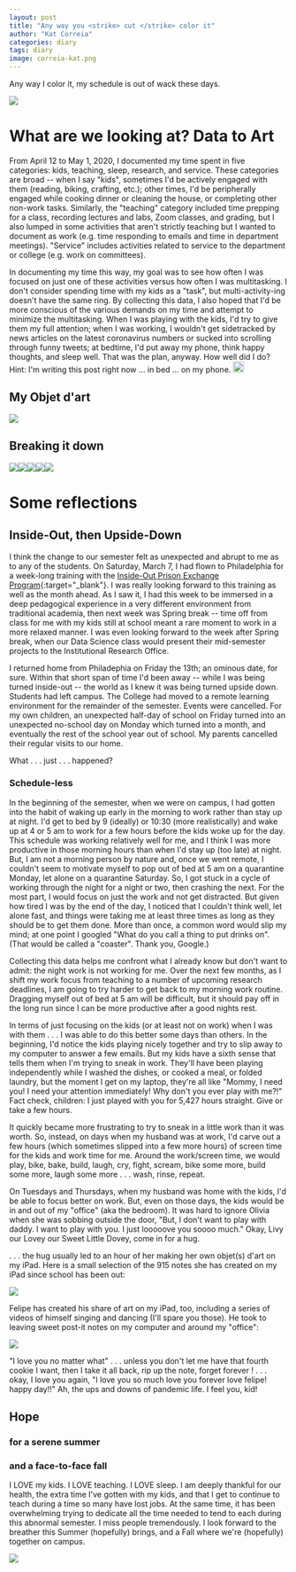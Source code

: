```yaml
---
layout: post
title: "Any way you <strike> cut </strike> color it"
author: "Kat Correia"
categories: diary
tags: diary
image: correia-kat.png
---
```


Any way I color it, my schedule is out of wack these days.

![](data_art.gif)

What are we looking at? Data to Art
===================================

From April 12 to May 1, 2020, I documented my time spent in five
categories: kids, teaching, sleep, research, and service. These
categories are broad -- when I say "kids", sometimes I'd be actively
engaged with them (reading, biking, crafting, etc.); other times, I'd be
peripherally engaged while cooking dinner or cleaning the house, or
completing other non-work tasks. Similarly, the "teaching" category
included time prepping for a class, recording lectures and labs, Zoom
classes, and grading, but I also lumped in some activities that aren't
strictly teaching but I wanted to document as work (e.g. time responding
to emails and time in department meetings). "Service" includes
activities related to service to the department or college (e.g. work on
committees).

In documenting my time this way, my goal was to see how often I was
focused on just one of these activities versus how often I was
multitasking. I don't consider spending time with my kids as a "task",
but multi-activity-ing doesn't have the same ring. By collecting this
data, I also hoped that I'd be more conscious of the various demands on
my time and attempt to minimize the multitasking. When I was playing
with the kids, I'd try to give them my full attention; when I was
working, I wouldn't get sidetracked by news articles on the latest
coronavirus numbers or sucked into scrolling through funny tweets; at
bedtime, I'd put away my phone, think happy thoughts, and sleep well.
That was the plan, anyway. How well did I do? Hint: I'm writing this
post right now ... in bed ... on my phone.
<img src="guilty-emoji.png" width="20" height="20" />

My Objet d'art
--------------

![](2020-05-12-post-kat_files/figure-markdown_strict/unnamed-chunk-4-1.png)

Breaking it down
----------------

![](2020-05-12-post-kat_files/figure-markdown_strict/unnamed-chunk-6-1.png)![](2020-05-12-post-kat_files/figure-markdown_strict/unnamed-chunk-6-2.png)![](2020-05-12-post-kat_files/figure-markdown_strict/unnamed-chunk-6-3.png)![](2020-05-12-post-kat_files/figure-markdown_strict/unnamed-chunk-6-4.png)![](2020-05-12-post-kat_files/figure-markdown_strict/unnamed-chunk-6-5.png)

Some reflections
================

Inside-Out, then Upside-Down
----------------------------

I think the change to our semester felt as unexpected and abrupt to me
as to any of the students. On Saturday, March 7, I had flown to
Philadelphia for a week-long training with the [Inside-Out Prison
Exchange
Program](https://www.insideoutcenter.org/ "Inside-Out Prison Exchange Program"){:target="\_blank"}.
I was really looking forward to this training as well as the month
ahead. As I saw it, I had this week to be immersed in a deep pedagogical
experience in a very different environment from traditional academia,
then next week was Spring break -- time off from class for me with my
kids still at school meant a rare moment to work in a more relaxed
manner. I was even looking forward to the week after Spring break, when
our Data Science class would present their mid-semester projects to the
Institutional Research Office.

I returned home from Philadephia on Friday the 13th; an ominous date,
for sure. Within that short span of time I'd been away -- while I was
being turned inside-out -- the world as I knew it was being turned
upside down. Students had left campus. The College had moved to a remote
learning environment for the remainder of the semester. Events were
cancelled. For my own children, an unexpected half-day of school on
Friday turned into an unexpected no-school day on Monday which turned
into a month, and eventually the rest of the school year out of school.
My parents cancelled their regular visits to our home.

What . . . just . . . happened?

### Schedule-less

In the beginning of the semester, when we were on campus, I had gotten
into the habit of waking up early in the morning to work rather than
stay up at night. I'd get to bed by 9 (ideally) or 10:30 (more
realistically) and wake up at 4 or 5 am to work for a few hours before
the kids woke up for the day. This schedule was working relatively well
for me, and I think I was more productive in those morning hours than
when I'd stay up (too late) at night. But, I am not a morning person by
nature and, once we went remote, I couldn't seem to motivate myself to
pop out of bed at 5 am on a quarantine Monday, let alone on a quarantine
Saturday. So, I got stuck in a cycle of working through the night for a
night or two, then crashing the next. For the most part, I would focus
on just the work and not get distracted. But given how tired I was by
the end of the day, I noticed that I couldn't think well, let alone
fast, and things were taking me at least three times as long as they
should be to get them done. More than once, a common word would slip my
mind; at one point I googled "What do you call a thing to put drinks
on". (That would be called a "coaster". Thank you, Google.)

Collecting this data helps me confront what I already know but don't
want to admit: the night work is not working for me. Over the next few
months, as I shift my work focus from teaching to a number of upcoming
research deadlines, I am going to try harder to get back to my morning
work routine. Dragging myself out of bed at 5 am will be difficult, but
it should pay off in the long run since I can be more productive after a
good nights rest.

In terms of just focusing on the kids (or at least not on work) when I
was with them . . . I was able to do this better some days than others.
In the beginning, I'd notice the kids playing nicely together and try to
slip away to my computer to answer a few emails. But my kids have a
sixth sense that tells them when I'm trying to sneak in work. They'll
have been playing independently while I washed the dishes, or cooked a
meal, or folded laundry, but the moment I get on my laptop, they're all
like "Mommy, I need you! I need your attention immediately! Why don't
you ever play with me?!" Fact check, children: I just played with you
for 5,427 hours straight. Give or take a few hours.

It quickly became more frustrating to try to sneak in a little work than
it was worth. So, instead, on days when my husband was at work, I'd
carve out a few hours (which sometimes slipped into a few more hours) of
screen time for the kids and work time for me. Around the work/screen
time, we would play, bike, bake, build, laugh, cry, fight, scream, bike
some more, build some more, laugh some more . . . wash, rinse, repeat.

On Tuesdays and Thursdays, when my husband was home with the kids, I'd
be able to focus better on work. But, even on those days, the kids would
be in and out of my "office" (aka the bedroom). It was hard to ignore
Olivia when she was sobbing outside the door, "But, I don't want to play
with daddy. I want to play with you. I just looooove you soooo much."
Okay, Livy our Lovey our Sweet Little Dovey, come in for a hug.

. . . the hug usually led to an hour of her making her own objet(s)
d'art on my iPad. Here is a small selection of the 915 notes she has
created on my iPad since school has been out:

![](olivia-ipad-notes.JPG)

Felipe has created his share of art on my iPad, too, including a series
of videos of himself singing and dancing (I'll spare you those). He took
to leaving sweet post-it notes on my computer and around my "office":

![](felipe-sticky-notes.JPG)

"I love you no matter what" . . . unless you don't let me have that
fourth cookie I want, then I take it all back, rip up the note, forget
forever ! . . . okay, I love you again, "I love you so much love you
forever love felipe! happy day!!" Ah, the ups and downs of pandemic
life. I feel you, kid!

Hope
----

### for a serene summer

### and a face-to-face fall

I LOVE my kids. I LOVE teaching. I LOVE sleep. I am deeply thankful for
our health, the extra time I've gotten with my kids, and that I get to
continue to teach during a time so many have lost jobs. At the same
time, it has been overwhelming trying to dedicate all the time needed to
tend to each during this abnormal semester. I miss people tremendously.
I look forward to the breather this Summer (hopefully) brings, and a
Fall where we're (hopefully) together on campus.

![](hope-dickinson.jpg)
